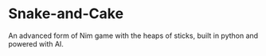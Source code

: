 # Snake-and-Cake
An advanced form of Nim game with the heaps of sticks, built in python and powered with AI. 
